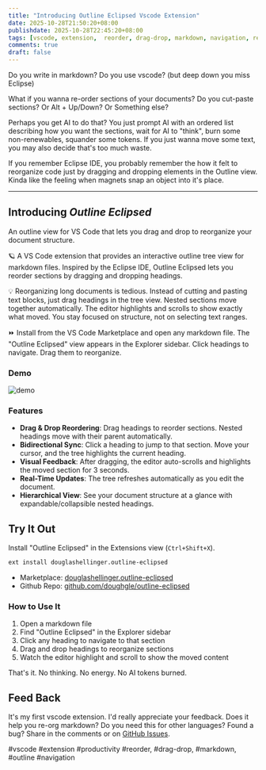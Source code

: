 ```yaml
---
title: "Introducing Outline Eclipsed Vscode Extension"
date: 2025-10-28T21:50:20+08:00
publishdate: 2025-10-28T22:45:20+08:00
tags: [vscode, extension,  reorder, drag-drop, markdown, navigation, reorder, tree-view]
comments: true
draft: false
---
```


Do you write in markdown? Do you use vscode? (but deep down you miss Eclipse)

What if you wanna re-order sections of your documents? Do you cut-paste sections? Or Alt + Up/Down? Or Something else?

Perhaps you get AI to do that? You just prompt AI with an ordered list describing how you want the sections, wait for AI to "think", burn some non-renewables, squander some tokens. If you just wanna move some text, you may also decide that's too much waste.

If you remember Eclipse IDE, you probably remember the how it felt to reorganize code just by dragging and dropping elements in the Outline view. Kinda like the feeling when magnets snap an object into it's place.

---

## Introducing *Outline Eclipsed*

An outline view for VS Code that lets you drag and drop to reorganize your document structure.

🪐 A VS Code extension that provides an interactive outline tree view for markdown files. Inspired by the Eclipse IDE, Outline Eclipsed lets you reorder sections by dragging and dropping headings.

💡 Reorganizing long documents is tedious. Instead of cutting and pasting text blocks, just drag headings in the tree view. Nested sections move together automatically. The editor highlights and scrolls to show exactly what moved. You stay focused on structure, not on selecting text ranges.

⏩ Install from the VS Code Marketplace and open any markdown file. The "Outline Eclipsed" view appears in the Explorer sidebar. Click headings to navigate. Drag them to reorganize.

### Demo

![demo](https://videoapi-muybridge.vimeocdn.com/animated-thumbnails/image/afa8a690-2e99-4f3f-8091-0471213bb984.gif?ClientID=sulu&Date=1761467805&Signature=b3c03e96e6468db8e83b3227cc3748f051df2334)

### Features

- **Drag & Drop Reordering**: Drag headings to reorder sections. Nested headings move with their parent automatically.
- **Bidirectional Sync**: Click a heading to jump to that section. Move your cursor, and the tree highlights the current heading.
- **Visual Feedback**: After dragging, the editor auto-scrolls and highlights the moved section for 3 seconds.
- **Real-Time Updates**: The tree refreshes automatically as you edit the document.
- **Hierarchical View**: See your document structure at a glance with expandable/collapsible nested headings.

## Try It Out

Install "Outline Eclipsed" in the Extensions view (`Ctrl+Shift+X`).

```bash
ext install douglashellinger.outline-eclipsed
```

+ Marketplace: [douglashellinger.outline-eclipsed](https://marketplace.visualstudio.com/items?itemName=douglashellinger.outline-eclipsed)
+ Github Repo: [github.com/doughgle/outline-eclipsed](https://github.com/doughgle/outline-eclipsed)

### How to Use It

1. Open a markdown file
2. Find "Outline Eclipsed" in the Explorer sidebar
3. Click any heading to navigate to that section
4. Drag and drop headings to reorganize sections
5. Watch the editor highlight and scroll to show the moved content

That's it. No thinking. No energy. No AI tokens burned.

## Feed Back

It's my first vscode extension. I'd really appreciate your feedback.
Does it help you re-org markdown? Do you need this for other languages? Found a bug? Share in the comments or on [GitHub Issues](https://github.com/doughgle/outline-eclipsed).

#vscode #extension #productivity #reorder, #drag-drop, #markdown, #outline #navigation